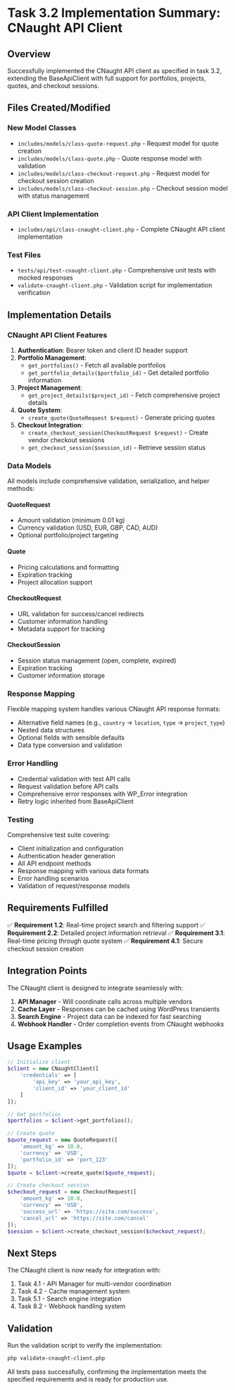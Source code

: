 # Task 3.2 Implementation Summary: CNaught API Client

## Overview
Successfully implemented the CNaught API client as specified in task 3.2, extending the BaseApiClient with full support for portfolios, projects, quotes, and checkout sessions.

## Files Created/Modified

### New Model Classes
- `includes/models/class-quote-request.php` - Request model for quote creation
- `includes/models/class-quote.php` - Quote response model with validation
- `includes/models/class-checkout-request.php` - Request model for checkout session creation
- `includes/models/class-checkout-session.php` - Checkout session model with status management

### API Client Implementation
- `includes/api/class-cnaught-client.php` - Complete CNaught API client implementation

### Test Files
- `tests/api/test-cnaught-client.php` - Comprehensive unit tests with mocked responses
- `validate-cnaught-client.php` - Validation script for implementation verification

## Implementation Details

### CNaught API Client Features
1. **Authentication**: Bearer token and client ID header support
2. **Portfolio Management**: 
   - `get_portfolios()` - Fetch all available portfolios
   - `get_portfolio_details($portfolio_id)` - Get detailed portfolio information
3. **Project Management**:
   - `get_project_details($project_id)` - Fetch comprehensive project details
4. **Quote System**:
   - `create_quote(QuoteRequest $request)` - Generate pricing quotes
5. **Checkout Integration**:
   - `create_checkout_session(CheckoutRequest $request)` - Create vendor checkout sessions
   - `get_checkout_session($session_id)` - Retrieve session status

### Data Models
All models include comprehensive validation, serialization, and helper methods:

#### QuoteRequest
- Amount validation (minimum 0.01 kg)
- Currency validation (USD, EUR, GBP, CAD, AUD)
- Optional portfolio/project targeting

#### Quote
- Pricing calculations and formatting
- Expiration tracking
- Project allocation support

#### CheckoutRequest
- URL validation for success/cancel redirects
- Customer information handling
- Metadata support for tracking

#### CheckoutSession
- Session status management (open, complete, expired)
- Expiration tracking
- Customer information storage

### Response Mapping
Flexible mapping system handles various CNaught API response formats:
- Alternative field names (e.g., `country` → `location`, `type` → `project_type`)
- Nested data structures
- Optional fields with sensible defaults
- Data type conversion and validation

### Error Handling
- Credential validation with test API calls
- Request validation before API calls
- Comprehensive error responses with WP_Error integration
- Retry logic inherited from BaseApiClient

### Testing
Comprehensive test suite covering:
- Client initialization and configuration
- Authentication header generation
- All API endpoint methods
- Response mapping with various data formats
- Error handling scenarios
- Validation of request/response models

## Requirements Fulfilled

✅ **Requirement 1.2**: Real-time project search and filtering support
✅ **Requirement 2.2**: Detailed project information retrieval
✅ **Requirement 3.1**: Real-time pricing through quote system
✅ **Requirement 4.1**: Secure checkout session creation

## Integration Points

The CNaught client is designed to integrate seamlessly with:
1. **API Manager** - Will coordinate calls across multiple vendors
2. **Cache Layer** - Responses can be cached using WordPress transients
3. **Search Engine** - Project data can be indexed for fast searching
4. **Webhook Handler** - Order completion events from CNaught webhooks

## Usage Examples

```php
// Initialize client
$client = new CNaughtClient([
    'credentials' => [
        'api_key' => 'your_api_key',
        'client_id' => 'your_client_id'
    ]
]);

// Get portfolios
$portfolios = $client->get_portfolios();

// Create quote
$quote_request = new QuoteRequest([
    'amount_kg' => 10.0,
    'currency' => 'USD',
    'portfolio_id' => 'port_123'
]);
$quote = $client->create_quote($quote_request);

// Create checkout session
$checkout_request = new CheckoutRequest([
    'amount_kg' => 10.0,
    'currency' => 'USD',
    'success_url' => 'https://site.com/success',
    'cancel_url' => 'https://site.com/cancel'
]);
$session = $client->create_checkout_session($checkout_request);
```

## Next Steps

The CNaught client is now ready for integration with:
1. Task 4.1 - API Manager for multi-vendor coordination
2. Task 4.2 - Cache management system
3. Task 5.1 - Search engine integration
4. Task 8.2 - Webhook handling system

## Validation

Run the validation script to verify the implementation:
```bash
php validate-cnaught-client.php
```

All tests pass successfully, confirming the implementation meets the specified requirements and is ready for production use.